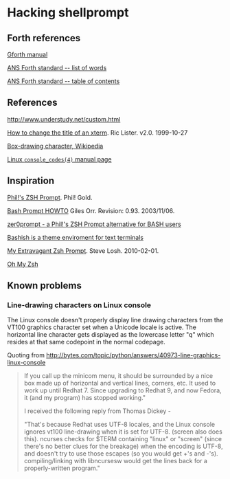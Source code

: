 # Hacking shellprompt #

## Forth references ##
  
[Gforth manual](http://www.complang.tuwien.ac.at/forth/gforth/Docs-html/)
  
[ANS Forth standard -- list of words](https://www.taygeta.com/forth/dpansf.htm)
  
[ANS Forth standard -- table of contents](https://www.taygeta.com/forth/dpans.htm#toc)

## References ##

<http://www.understudy.net/custom.html>

[How to change the title of an xterm](http://tldp.org/HOWTO/Xterm-Title.html).
Ric Lister. v2.0. 1999-10-27

[Box-drawing character, Wikipedia](https://en.wikipedia.org/wiki/Box-drawing_character)

[Linux `console_codes(4)` manual page](http://linux.die.net/man/4/console_codes)

## Inspiration

[Phil!'s ZSH Prompt](http://aperiodic.net/phil/prompt/). Phil! Gold.

[Bash Prompt HOWTO](http://en.tldp.org/HOWTO/Bash-Prompt-HOWTO/) Giles
Orr. Revision: 0.93. 2003/11/06.

[zer0prompt - a Phil!'s ZSH Prompt alternative for BASH users](https://bbs.archlinux.org/viewtopic.php?id=84386)

[Bashish is a theme enviroment for text terminals](http://bashish.sourceforge.net/)

[My Extravagant Zsh Prompt](http://stevelosh.com/blog/2010/02/my-extravagant-zsh-prompt/). Steve
Losh. 2010-02-01.

[Oh My Zsh](https://github.com/robbyrussell/oh-my-zsh)

## Known problems ##

### Line-drawing characters on Linux console ##

The Linux console doesn't properly display line drawing characters
from the VT100 graphics character set when a Unicode locale is
active. The horizontal line character gets displayed as the lowercase
letter "q" which resides at that same codepoint in the normal
codepage.

Quoting from <http://bytes.com/topic/python/answers/40973-line-graphics-linux-console>

> If you call up the minicom menu, it should be surrounded by a nice
> box made up of horizontal and vertical lines, corners, etc. It used to
> work up until Redhat 7. Since upgrading to Redhat 9, and now Fedora,
> it (and my program) has stopped working."
> 
> I received the following reply from Thomas Dickey -
> 
> "That's because Redhat uses UTF-8 locales, and the Linux console
> ignores vt100 line-drawing when it is set for UTF-8. (screen also
> does this).  ncurses checks for $TERM containing "linux" or "screen"
> (since there's no better clues for the breakage) when the encoding is
> UTF-8, and doesn't try to use those escapes (so you would get +'s and
> -'s).  compiling/linking with libncursesw would get the lines back
> for a properly-written program."
